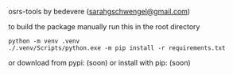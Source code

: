 osrs-tools by bedevere (sarahgschwengel@gmail.com)

to build the package manually run this in the root directory
```
python -m venv .venv
./.venv/Scripts/python.exe -m pip install -r requirements.txt
```

or download from pypi: (soon)
or install with pip: (soon)
